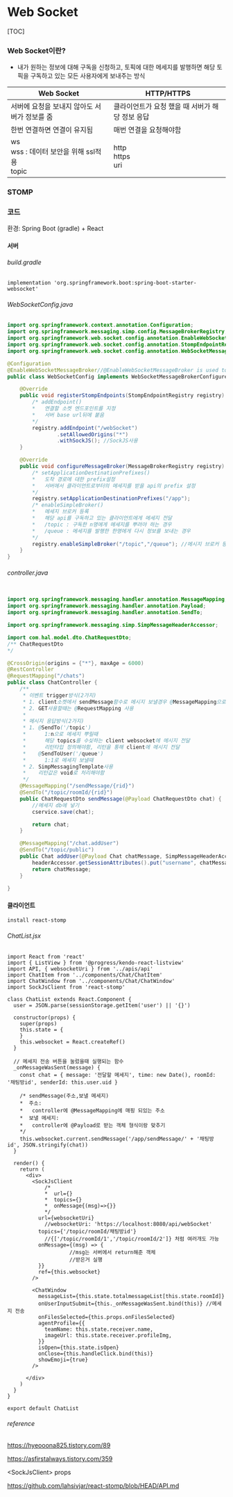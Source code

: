 # Web Socket

[TOC]



### Web Socket이란?

- 내가 원하는 정보에 대해 구독을 신청하고, 토픽에 대한 메세지를 발행하면 해당 토픽을 구독하고 있는 모든 사용자에게 보내주는 방식

| Web Socket                                          | HTTP/HTTPS                                      |
| --------------------------------------------------- | ----------------------------------------------- |
| 서버에 요청을 보내지 않아도 서버가 정보를 줌        | 클라이언트가 요청 했을 때 서버가 해당 정보 응답 |
| 한번 연결하면 연결이 유지됨                         | 매번 연결을 요청해야함                          |
| ws<br />wss : 데이터 보안을 위해 ssl적용<br />topic | http<br />https<br />uri                        |

### STOMP



### 코드

환경: Spring Boot (gradle) + React

#### 서버

###### build.gradle

```
implementation 'org.springframework.boot:spring-boot-starter-websocket'
```



###### WebSocketConfig.java

```java
import org.springframework.context.annotation.Configuration;
import org.springframework.messaging.simp.config.MessageBrokerRegistry;
import org.springframework.web.socket.config.annotation.EnableWebSocketMessageBroker;
import org.springframework.web.socket.config.annotation.StompEndpointRegistry;
import org.springframework.web.socket.config.annotation.WebSocketMessageBrokerConfigurer;

@Configuration
@EnableWebSocketMessageBroker//@EnableWebSocketMessageBroker is used to enable our WebSocket server
public class WebSocketConfig implements WebSocketMessageBrokerConfigurer {

    @Override
    public void registerStompEndpoints(StompEndpointRegistry registry) {
        /* addEndpoint()
        *	연결할 소켓 엔드포인트를 지정
        *	서버 base url뒤에 붙음
        */
        registry.addEndpoint("/webSocket")
        		.setAllowedOrigins("*")
        		.withSockJS(); //SockJS사용
    }

    @Override
    public void configureMessageBroker(MessageBrokerRegistry registry) {
        /* setApplicationDestinationPrefixes()
        *	도착 경로에 대한 prefix설정
        *	서버에서 클라이언트로부터의 메세지를 받을 api의 prefix 설정
        */       
        registry.setApplicationDestinationPrefixes("/app");
        /* enableSimpleBroker()
        *	메세지 브로커 등록
        *	해당 api를 구독하고 있는 클라이언트에게 메세지 전달
        *	/topic : 구독한 n명에게 메세지를 뿌려야 하는 경우
        *	/queue : 메세지를 발행한 한명에게 다시 정보를 보내는 경우
        */
        registry.enableSimpleBroker("/topic","/queue");	//메시지 브로커 등록  //sub용 sub topic/public
    }
}
```



###### controller.java

```java

import org.springframework.messaging.handler.annotation.MessageMapping;
import org.springframework.messaging.handler.annotation.Payload;
import org.springframework.messaging.handler.annotation.SendTo;

import org.springframework.messaging.simp.SimpMessageHeaderAccessor;

import com.hal.model.dto.ChatRequestDto;
/** ChatRequestDto
*/

@CrossOrigin(origins = {"*"}, maxAge = 6000)
@RestController
@RequestMapping("/chats")
public class ChatController {
	/**
	 * 이벤트 trigger방식(2가지)
	 * 1. client소켓에서 sendMessage함수로 메시지 보낼경우 @MessageMapping으로 받을 수 있음
	 * 2. GET사용할때는 @RequestMapping 사용
	 * 
	 * 메시지 응답방식(2가지)
	 * 1. @SendTo('/topic')
	 *		1:n으로 메세지 뿌릴때
	 *		해당 topics를 수싲하는 client websocket에 메시지 전달
	 * 	  	리턴타입 정의해야함, 리턴을 통해 client에 메시지 전달
	 *	  @SendToUser('/queue')
	 *		1:1로 메세지 보낼때
	 * 2. SimpMessagingTemplate사용
	 *    리턴값은 void로 처리해야함
	 */
    @MessageMapping("/sendMessage/{rid}")
    @SendTo("/topic/roomId/{rid}")
    public ChatRequestDto sendMessage(@Payload ChatRequestDto chat) {
    	//메세지 db에 넣기
    	cservice.save(chat);

        return chat;
    }

    @MessageMapping("/chat.addUser")
    @SendTo("/topic/public")
    public Chat addUser(@Payload Chat chatMessage, SimpMessageHeaderAccessor headerAccessor){
        headerAccessor.getSessionAttributes().put("username", chatMessage.getSender());
        return chatMessage;
    }
    
}
```



#### 클라이언트

```
install react-stomp
```

###### ChatList.jsx

```react
import React from 'react'
import { ListView } from '@progress/kendo-react-listview'
import API, { websocketUri } from '../apis/api'
import ChatItem from '../components/Chat/ChatItem'
import ChatWindow from '../components/Chat/ChatWindow'
import SockJsClient from 'react-stomp'

class ChatList extends React.Component {
  user = JSON.parse(sessionStorage.getItem('user') || '{}')

  constructor(props) {
    super(props)
    this.state = {
    }
    this.websocket = React.createRef()
  }

  // 메세지 전송 버튼을 눌렀을때 실행되는 함수
  _onMessageWasSent(message) {
    const chat = { message: '전달할 메세지', time: new Date(), roomId: '채팅방id', senderId: this.user.uid }

    /* sendMessage(주소,보낼 메세지)
    *  주소:
    *	controller에 @MessageMapping에 매핑 되있는 주소
    *  보낼 메세지:
    *	controller에 @Payload로 받는 객체 형식이랑 맞추기
    */
    this.websocket.current.sendMessage('/app/sendMessage/' + '채팅방id', JSON.stringify(chat))
  }

  render() {
    return (
      <div>
        <SockJsClient
            /*
            *  url={}
            *  topics={}
            *  onMessage{(msg)=>{}}
            */
          url={websocketUri}	
            //websocketUri: 'https://localhost:8080/api/webSocket'
          topics={'/topic/roomId/채팅방id'} 
            //{['/topic/roomId/1','/topic/roomId/2']} 처럼 여러개도 가능
          onMessage={(msg) => {
                    //msg는 서버에서 return해준 객체
                    //받은거 실행
          }}
          ref={this.websocket}
        />

        <ChatWindow
          messageList={this.state.totalmessageList[this.state.roomId]}
          onUserInputSubmit={this._onMessageWasSent.bind(this)} //메세지 전송
          onFilesSelected={this.props.onFilesSelected}
          agentProfile={{
            teamName: this.state.receiver.name,
            imageUrl: this.state.receiver.profileImg,
          }}
          isOpen={this.state.isOpen}
          onClose={this.handleClick.bind(this)}
          showEmoji={true}
        />

      </div>
    )
  }
}

export default ChatList

```





###### reference

https://hyeooona825.tistory.com/89

https://asfirstalways.tistory.com/359

\<SockJsClient> props

https://github.com/lahsivjar/react-stomp/blob/HEAD/API.md

